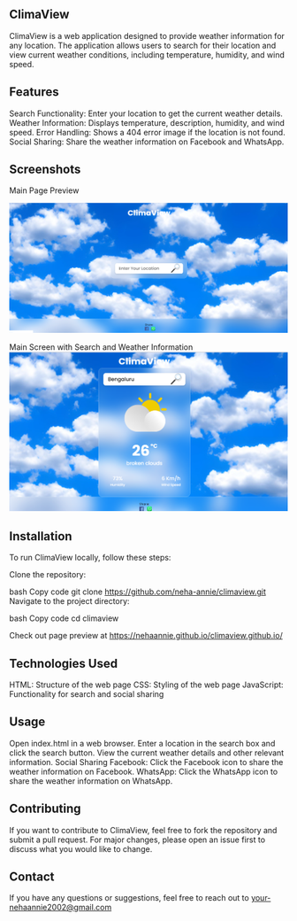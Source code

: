 ## ClimaView
ClimaView is a web application designed to provide weather information for any location. The application allows users to search for their location and view current weather conditions, including temperature, humidity, and wind speed.

## Features
Search Functionality: Enter your location to get the current weather details.
Weather Information: Displays temperature, description, humidity, and wind speed.
Error Handling: Shows a 404 error image if the location is not found.
Social Sharing: Share the weather information on Facebook and WhatsApp.

## Screenshots

Main Page Preview

![Main Page](we1.png)

Main Screen with Search and Weather Information
![Main Page2](we2.png)

## Installation
To run ClimaView locally, follow these steps:

Clone the repository:

bash
Copy code
git clone https://github.com/neha-annie/climaview.git
Navigate to the project directory:

bash
Copy code
cd climaview

Check out page preview at https://nehaannie.github.io/climaview.github.io/

## Technologies Used
HTML: Structure of the web page
CSS: Styling of the web page
JavaScript: Functionality for search and social sharing

## Usage
Open index.html in a web browser.
Enter a location in the search box and click the search button.
View the current weather details and other relevant information.
Social Sharing
Facebook: Click the Facebook icon to share the weather information on Facebook.
WhatsApp: Click the WhatsApp icon to share the weather information on WhatsApp.


## Contributing
If you want to contribute to ClimaView, feel free to fork the repository and submit a pull request. For major changes, please open an issue first to discuss what you would like to change.

## Contact
If you have any questions or suggestions, feel free to reach out to your-nehaannie2002@gmail.com

